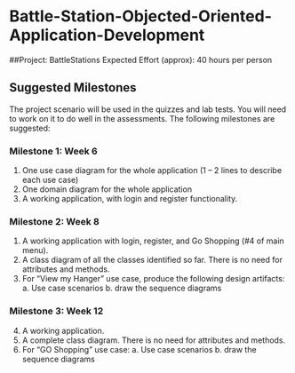 # Battle-Station-Objected-Oriented-Application-Development

##Project: BattleStations
Expected Effort (approx): 40 hours per person

## Suggested Milestones
The project scenario will be used in the quizzes and lab tests. You will need to work on it to
do well in the assessments. The following milestones are suggested:

### Milestone 1: Week 6
1. One use case diagram for the whole application (1 – 2 lines to describe each use case)
2. One domain diagram for the whole application
3. A working application, with login and register functionality.

### Milestone 2: Week 8
1. A working application with login, register, and Go Shopping (#4 of main menu).
2. A class diagram of all the classes identified so far. There is no need for attributes and
methods.
3. For “View my Hanger” use case, produce the following design artifacts:
a. Use case scenarios
b. draw the sequence diagrams

### Milestone 3: Week 12
4. A working application.
5. A complete class diagram. There is no need for attributes and methods.
6. For “GO Shopping” use case:
a. Use case scenarios
b. draw the sequence diagrams
